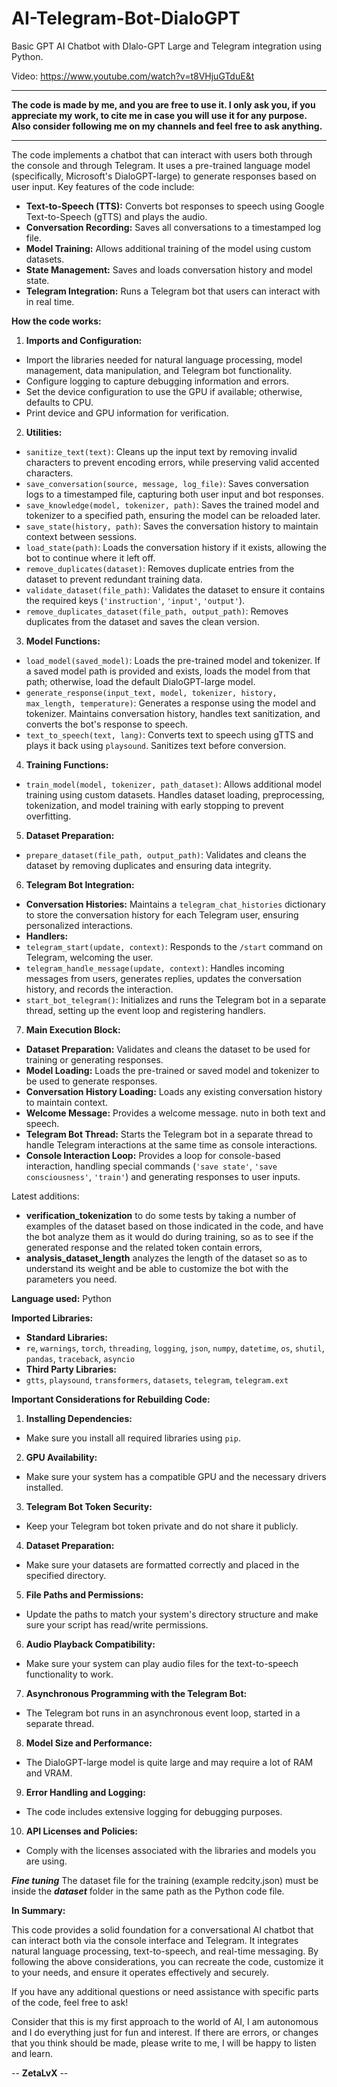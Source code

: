 # AI-Telegram-Bot-DialoGPT
Basic GPT AI Chatbot with DIalo-GPT Large and Telegram integration using Python.

Video: https://www.youtube.com/watch?v=t8VHjuGTduE&t

******************
**The code is made by me, and you are free to use it. I only ask you, if you appreciate my work, to cite me in case you will use it for any purpose.
Also consider following me on my channels and feel free to ask anything.**
******************

The code implements a chatbot that can interact with users both through the console and through Telegram. It uses a pre-trained language model (specifically, Microsoft's DialoGPT-large) to generate responses based on user input. Key features of the code include:

- **Text-to-Speech (TTS):** Converts bot responses to speech using Google Text-to-Speech (gTTS) and plays the audio.
- **Conversation Recording:** Saves all conversations to a timestamped log file.
- **Model Training:** Allows additional training of the model using custom datasets.
- **State Management:** Saves and loads conversation history and model state.
- **Telegram Integration:** Runs a Telegram bot that users can interact with in real time.

**How ​​the code works:**

1. **Imports and Configuration:**

- Import the libraries needed for natural language processing, model management, data manipulation, and Telegram bot functionality.
- Configure logging to capture debugging information and errors.
- Set the device configuration to use the GPU if available; otherwise, defaults to CPU.
- Print device and GPU information for verification.

2. **Utilities:**

- `sanitize_text(text)`: Cleans up the input text by removing invalid characters to prevent encoding errors, while preserving valid accented characters.
- `save_conversation(source, message, log_file)`: Saves conversation logs to a timestamped file, capturing both user input and bot responses.
- `save_knowledge(model, tokenizer, path)`: Saves the trained model and tokenizer to a specified path, ensuring the model can be reloaded later.
- `save_state(history, path)`: Saves the conversation history to maintain context between sessions.
- `load_state(path)`: Loads the conversation history if it exists, allowing the bot to continue where it left off.
- `remove_duplicates(dataset)`: Removes duplicate entries from the dataset to prevent redundant training data.
- `validate_dataset(file_path)`: Validates the dataset to ensure it contains the required keys (`'instruction'`, `'input'`, `'output'`).
- `remove_duplicates_dataset(file_path, output_path)`: Removes duplicates from the dataset and saves the clean version.

3. **Model Functions:**

- `load_model(saved_model)`: Loads the pre-trained model and tokenizer. If a saved model path is provided and exists, loads the model from that path; otherwise, load the default DialoGPT-large model.
- `generate_response(input_text, model, tokenizer, history, max_length, temperature)`: Generates a response using the model and tokenizer. Maintains conversation history, handles text sanitization, and converts the bot's response to speech.
- `text_to_speech(text, lang)`: Converts text to speech using gTTS and plays it back using `playsound`. Sanitizes text before conversion.

4. **Training Functions:**

- `train_model(model, tokenizer, path_dataset)`: Allows additional model training using custom datasets. Handles dataset loading, preprocessing, tokenization, and model training with early stopping to prevent overfitting.

5. **Dataset Preparation:**

- `prepare_dataset(file_path, output_path)`: Validates and cleans the dataset by removing duplicates and ensuring data integrity.

6. **Telegram Bot Integration:**

- **Conversation Histories:** Maintains a `telegram_chat_histories` dictionary to store the conversation history for each Telegram user, ensuring personalized interactions.
- **Handlers:**
- `telegram_start(update, context)`: Responds to the `/start` command on Telegram, welcoming the user.
- `telegram_handle_message(update, context)`: Handles incoming messages from users, generates replies, updates the conversation history, and records the interaction.
- `start_bot_telegram()`: Initializes and runs the Telegram bot in a separate thread, setting up the event loop and registering handlers.

7. **Main Execution Block:**

- **Dataset Preparation:** Validates and cleans the dataset to be used for training or generating responses.
- **Model Loading:** Loads the pre-trained or saved model and tokenizer to be used to generate responses.
- **Conversation History Loading:** Loads any existing conversation history to maintain context.
- **Welcome Message:** Provides a welcome message.
nuto in both text and speech.
- **Telegram Bot Thread:** Starts the Telegram bot in a separate thread to handle Telegram interactions at the same time as console interactions.
- **Console Interaction Loop:** Provides a loop for console-based interaction, handling special commands (`'save state'`, `'save consciousness'`, `'train'`) and generating responses to user inputs.
  
Latest additions:
- **verification_tokenization** to do some tests by taking a number of examples of the dataset based on those indicated in the code, and have the bot analyze them as it would do during training, so as to see if the generated response and the related token contain errors,
- **analysis_dataset_length** analyzes the length of the dataset so as to understand its weight and be able to customize the bot with the parameters you need.

**Language used:**
Python

**Imported Libraries:**

- **Standard Libraries:**
- `re`, `warnings`, `torch`, `threading`, `logging`, `json`, `numpy`, `datetime`, `os`, `shutil`, `pandas`, `traceback`, `asyncio`
- **Third Party Libraries:**
- `gtts`, `playsound`, `transformers`, `datasets`, `telegram`, `telegram.ext`

**Important Considerations for Rebuilding Code:**

1. **Installing Dependencies:**
- Make sure you install all required libraries using `pip`.
2. **GPU Availability:**
- Make sure your system has a compatible GPU and the necessary drivers installed.
3. **Telegram Bot Token Security:**
- Keep your Telegram bot token private and do not share it publicly.
4. **Dataset Preparation:**
- Make sure your datasets are formatted correctly and placed in the specified directory.
5. **File Paths and Permissions:**
- Update the paths to match your system's directory structure and make sure your script has read/write permissions.
6. **Audio Playback Compatibility:**
- Make sure your system can play audio files for the text-to-speech functionality to work.
7. **Asynchronous Programming with the Telegram Bot:**
- The Telegram bot runs in an asynchronous event loop, started in a separate thread.
8. **Model Size and Performance:**
- The DialoGPT-large model is quite large and may require a lot of RAM and VRAM.
9. **Error Handling and Logging:**
- The code includes extensive logging for debugging purposes.
10. **API Licenses and Policies:**
- Comply with the licenses associated with the libraries and models you are using.

***Fine tuning***
The dataset file for the training (example redcity.json) must be inside the ***dataset*** folder in the same path as the Python code file.

**In Summary:**

This code provides a solid foundation for a conversational AI chatbot that can interact both via the console interface and Telegram. It integrates natural language processing, text-to-speech, and real-time messaging. By following the above considerations, you can recreate the code, customize it to your needs, and ensure it operates effectively and securely.

If you have any additional questions or need assistance with specific parts of the code, feel free to ask!

Consider that this is my first approach to the world of AI, I am autonomous and I do everything just for fun and interest. If there are errors, or changes that you think should be made, please write to me, I will be happy to listen and learn.

-- **ZetaLvX** --
